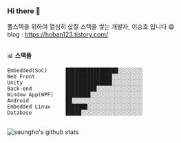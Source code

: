 ### Hi there 👋

풀스택을 위하여 열심히 삽질 스택을 쌓는 개발자, 이승호 입니다 😄    
<em></em>
blog : https://hoban123.tistory.com/
<em></em>

##
📊 **스택들**
<!--START_SECTION:waka-->
```text
Embedded(SoC)      █████████████████░░░░░░░░   
Web Front          ███████████████░░░░░░░░░░   
Unity              ███████████████░░░░░░░░░░   
Back-end           ██████████░░░░░░░░░░░░░░░   
Window App(WPF)    ████████░░░░░░░░░░░░░░░░░   
Android            ██░░░░░░░░░░░░░░░░░░░░░░░   
Embedded Linux     ███████░░░░░░░░░░░░░░░░░░
Database           █████░░░░░░░░░░░░░░░░░░░░   
```

##
![seungho's github stats](https://github-readme-stats.vercel.app/api?username=dltmdgh0611&show_icons=true)
